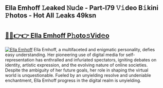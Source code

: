 ## Ella Emhoff 𝙻eaked 𝙽u𝚍e - Part-l79 𝚅𝚒deo B𝚒kini 𝙿hotos - Hot All 𝙻eaks 49ksn

# <h2><a href="http://ld3w6r4.urlbe.top/?page=Ella+Emhoff">🔗🔗👉👉 Ella Emhoff P𝚑oto𝚜Vid𝚎o</a></h2>

[![Ella Emhoff](https://i.imgur.com/eBuTRDB.gif)](http://ld3w6r4.urlbe.top/?page=Ella+Emhoff)
Ella Emhoff, a multifaceted and enigmatic personality, defies easy understanding. Her pioneering use of digital media for self-representation has enthralled and infuriated spectators, igniting debates on identity, artistic expression, and the evolving nature of online societies. Despite the ambiguity of her future goals, her role in shaping the virtual world is unquestionable. Fueled by an unyielding resolve and undeniable enchantment, Ella Emhoff progress in the digital realm is unyielding.
